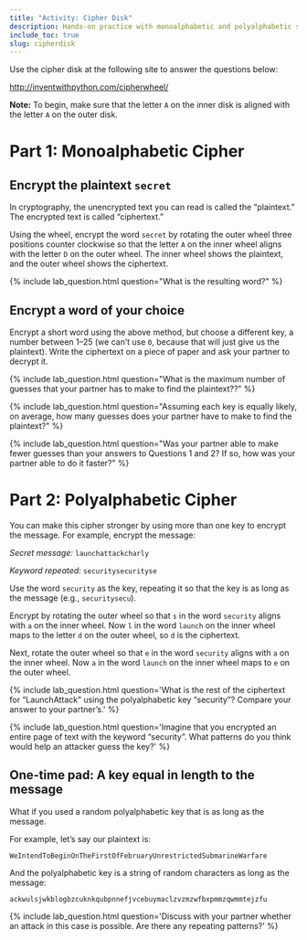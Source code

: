 ```yaml
---
title: "Activity: Cipher Disk"
description: Hands-on practice with monoalphabetic and polyalphabetic substitution ciphers.
include_toc: true
slug: cipherdisk
---
```


Use the cipher disk at the following site to answer the questions below:

<http://inventwithpython.com/cipherwheel/>

**Note:** To begin, make sure that the letter `A` on the inner disk is aligned
with the letter `A` on the outer disk.


# Part 1: Monoalphabetic Cipher


## Encrypt the plaintext `secret`

In cryptography, the unencrypted text you can read is called the “plaintext.”
The encrypted text is called “ciphertext.”

Using the wheel, encrypt the word `secret` by rotating the outer wheel three
positions counter clockwise so that the letter `A` on the inner wheel aligns
with the letter `D` on the outer wheel. The inner wheel shows the plaintext, and
the outer wheel shows the ciphertext.

{% include lab_question.html question="What is the resulting word?" %}

## Encrypt a word of your choice

Encrypt a short word using the above method, but choose a different key, a
number between 1–25 (we can’t use `0`, because that will just give us the
plaintext). Write the ciphertext on a piece of paper and ask your partner to
decrypt it.

{% include lab_question.html question="What is the maximum number of guesses that your partner has to make to find the plaintext??" %}

{% include lab_question.html question="Assuming each key is equally likely, on average, how many guesses does your partner have to make to find the plaintext?" %}

{% include lab_question.html question="Was your partner able to make fewer guesses than your answers to Questions 1 and 2? If so, how was your partner able to do it faster?" %}


# Part 2: Polyalphabetic Cipher

You can make this cipher stronger by using more than one key to encrypt the
message. For example, encrypt the message:

*Secret message:* 	`launchattackcharly`

*Keyword repeated:* 	`securitysecurityse`

Use the word `security` as the key, repeating it so that the key is as long as the message (e.g., `securitysecu`).

Encrypt by rotating the outer wheel so that `s` in the word `security` aligns
with `a` on the inner wheel. Now `l` in the word `launch` on the inner wheel
maps to the letter `d` on the outer wheel, so `d` is the ciphertext.

Next, rotate the outer wheel so that `e` in the word `security` aligns with `a` on the inner wheel. Now `a` in the word `launch` on the inner wheel maps to `e` on the outer wheel.

{% include lab_question.html question='What is the rest of the ciphertext for “LaunchAttack” using the polyalphabetic key “security”? Compare your answer to your partner’s.' %}

{% include lab_question.html question='Imagine that you encrypted an entire page of text with the keyword “security”. What patterns do you think would help an attacker guess the key?' %}


## One-time pad: A key equal in length to the message

What if you used a random polyalphabetic key that is as long as the message.

For example, let’s say our plaintext is:

`WeIntendToBeginOnTheFirstOfFebruaryUnrestrictedSubmarineWarfare`

And the polyalphabetic key is a string of random characters as long as the message:

`ackwulsjwkblogbzcuknkqubpnnefjvcebuymaclzvzmzwfbxpmmzqwmmtejzfu`

{% include lab_question.html question='Discuss with your partner whether an attack in this case is possible. Are there any repeating patterns?' %}
